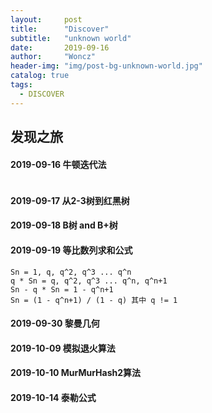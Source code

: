 ```yaml
---
layout:     post
title:      "Discover"
subtitle:   "unknown world"
date:       2019-09-16
author:     "Woncz"
header-img: "img/post-bg-unknown-world.jpg"
catalog: true
tags:
  - DISCOVER
---
```



## 发现之旅

#### 2019-09-16 牛顿迭代法
```

```

#### 2019-09-17 从2-3树到红黑树


#### 2019-09-18 B树 and B+树


#### 2019-09-19 等比数列求和公式
```
Sn = 1, q, q^2, q^3 ... q^n
q * Sn = q, q^2, q^3 ... q^n, q^n+1
Sn - q * Sn = 1 - q^n+1
Sn = (1 - q^n+1) / (1 - q) 其中 q != 1
```

#### 2019-09-30 黎曼几何


#### 2019-10-09 模拟退火算法


#### 2019-10-10 MurMurHash2算法


#### 2019-10-14 泰勒公式
